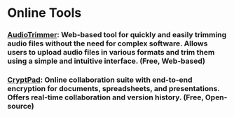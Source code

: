 # Online Tools

### [AudioTrimmer](https://audiotrimmer.com/): Web-based tool for quickly and easily trimming audio files without the need for complex software. Allows users to upload audio files in various formats and trim them using a simple and intuitive interface. (Free, Web-based)

### [CryptPad](https://cryptpad.fr/): Online collaboration suite with end-to-end encryption for documents, spreadsheets, and presentations. Offers real-time collaboration and version history. (Free, Open-source)
